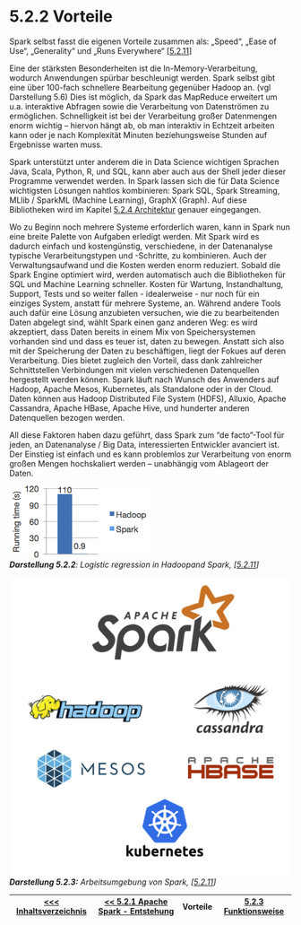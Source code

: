 # 5.2.2 Vorteile

Spark selbst fasst die eigenen Vorteile zusammen als: „Speed“, „Ease of Use“, „Generality“ und „Runs Everywhere“ [[5.2.11](https://spark.apache.org/)]

Eine der stärksten Besonderheiten ist die In-Memory-Verarbeitung, wodurch Anwendungen spürbar beschleunigt werden. Spark selbst gibt eine über 100-fach schnellere Bearbeitung gegenüber Hadoop an. (vgl Darstellung 5.6) Dies ist möglich, da Spark das MapReduce erweitert um u.a. interaktive Abfragen sowie die Verarbeitung von Datenströmen zu ermöglichen. Schnelligkeit ist bei der Verarbeitung großer Datenmengen enorm wichtig – hiervon hängt ab, ob man interaktiv in Echtzeit arbeiten kann oder je nach Komplexität Minuten beziehungsweise Stunden auf Ergebnisse warten muss.

Spark unterstützt unter anderem die in Data Science wichtigen Sprachen Java, Scala, Python, R, und SQL, kann aber auch  aus der Shell jeder dieser Programme verwendet werden.
In Spark lassen sich die für Data Science wichtigsten Lösungen nahtlos kombinieren: Spark SQL, Spark Streaming, MLlib / SparkML (Machine Learning), GraphX (Graph). Auf diese Bibliotheken wird im Kapitel [5.2.4 Architektur](./5_2_4_Architektur.md) genauer eingegangen.

Wo zu Beginn noch mehrere Systeme erforderlich waren, kann in Spark nun eine breite Palette von Aufgaben erledigt werden. Mit Spark wird es dadurch einfach und kostengünstig, verschiedene, in der Datenanalyse typische Verarbeitungstypen und -Schritte, zu kombinieren. Auch der Verwaltungsaufwand und die Kosten werden enorm reduziert. Sobald die Spark Engine optimiert wird, werden automatisch auch die Bibliotheken für SQL und Machine Learning schneller. Kosten für Wartung, Instandhaltung, Support, Tests und so weiter fallen - idealerweise - nur noch für ein einziges System, anstatt für mehrere Systeme, an.
Während andere Tools auch dafür eine Lösung anzubieten versuchen, wie die zu bearbeitenden Daten abgelegt sind, wählt Spark einen ganz anderen Weg: es wird akzeptiert, dass Daten bereits in einem Mix von Speichersystemen vorhanden sind und dass es teuer ist, daten zu bewegen. Anstatt sich also mit der Speicherung der Daten zu beschäftigen, liegt der Fokues auf deren Verarbeitung. Dies bietet zugleich den Vorteil, dass dank zahlreicher Schnittstellen Verbindungen mit vielen verschiedenen Datenquellen hergestellt werden können. Spark läuft nach Wunsch des Anwenders auf Hadoop, Apache Mesos, Kubernetes, als Standalone oder in der Cloud. Daten können aus Hadoop Distributed File System (HDFS), Alluxio, Apache Cassandra, Apache HBase, Apache Hive, und hunderter anderen Datenquellen bezogen werden.

All diese Faktoren haben dazu geführt, dass Spark zum “de facto”-Tool für jeden, an Datenanalyse / Big Data, interessierten Entwickler avanciert ist. Der Einstieg ist einfach und es kann problemlos zur Verarbeitung von enorm großen Mengen hochskaliert werden – unabhängig vom Ablageort der Daten. <a id="Darstellung_522"></a>

![Logistic regression in Hadoopand Spark](../images/5_6.png)<br>
***Darstellung 5.2.2**: Logistic regression in Hadoopand Spark, [[5.2.11](https://spark.apache.org/)]*

<a id="Darstellung_523"></a>

![Arbeitsumgebung von Spark](../images/5_7.png)<br>
***Darstellung 5.2.3:** Arbeitsumgebung von Spark, [[5.2.11](https://spark.apache.org/)]*

| [&lt;&lt;&lt; Inhaltsverzeichnis](../README.md) | [&lt;&lt; 5.2.1 Apache Spark - Entstehung](./5_2_1_Entstehung.md) | Vorteile | [5.2.3 Funktionsweise](./5_2_3_Funktionsweise.md) |
|------------------------------------------------|---------------------------------------------------------------------------------|-------------|-----------------------------------------------------------------|
